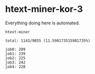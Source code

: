 # htext-miner-kor-3

Everything doing here is automated.

```
htext-miner

total: 1143/9855 (11.598173515981735%)

job0: 209
job1: 239
job2: 225
job3: 242
job4: 228
```